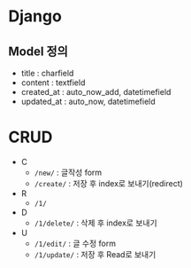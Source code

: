 # Django

## Model 정의

* title :  charfield
* content : textfield
* created_at : auto_now_add, datetimefield
* updated_at : auto_now, datetimefield

# CRUD

* C
  * `/new/` : 글작성 form
  * `/create/` : 저장 후 index로 보내기(redirect)
* R
  * `/1/`
* D
  * `/1/delete/` : 삭제 후 index로 보내기
* U
  * `/1/edit/` : 글 수정 form
  * `/1/update/` : 저장 후 Read로 보내기